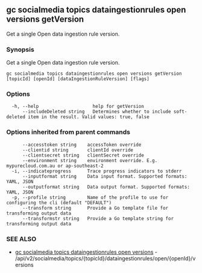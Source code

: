 ## gc socialmedia topics dataingestionrules open versions getVersion

Get a single Open data ingestion rule version.

### Synopsis

Get a single Open data ingestion rule version.

```
gc socialmedia topics dataingestionrules open versions getVersion [topicId] [openId] [dataIngestionRuleVersion] [flags]
```

### Options

```
  -h, --help                    help for getVersion
      --includeDeleted string   Determines whether to include soft-deleted item in the result. Valid values: true, false
```

### Options inherited from parent commands

```
      --accesstoken string    accessToken override
      --clientid string       clientId override
      --clientsecret string   clientSecret override
      --environment string    environment override. E.g. mypurecloud.com.au or ap-southeast-2
  -i, --indicateprogress      Trace progress indicators to stderr
      --inputformat string    Data input format. Supported formats: YAML, JSON
      --outputformat string   Data output format. Supported formats: YAML, JSON
  -p, --profile string        Name of the profile to use for configuring the cli (default "DEFAULT")
      --transform string      Provide a Go template file for transforming output data
      --transformstr string   Provide a Go template string for transforming output data
```

### SEE ALSO

* [gc socialmedia topics dataingestionrules open versions](gc_socialmedia_topics_dataingestionrules_open_versions.html)	 - /api/v2/socialmedia/topics/{topicId}/dataingestionrules/open/{openId}/versions


